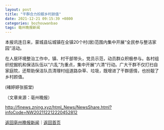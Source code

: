 ```yaml
---
layout: post
title: "干群合力扮靓乡村颜值"
date: 2021-12-21 09:15:39 +0800
categories: bozhouwanbao
tags: 亳州晚报新闻
---
```

<p>本报讯连日来，蒙城县坛城镇在全镇20个村(居)范围内集中开展“全民参与整洁家园”活动。</p>
 <p>在人居环境整治工作中，镇、村干部带头，党员示范，动员群众积极参与。各村组织挖掘机和保洁队伍以“六乱”为重点，集中开展“六清”行动。广大干群不仅打扫自家庭院，还帮助保洁队员清理村组道路杂草、垃圾，既增进了干群感情，也扮靓了乡村颜值。 </p>
 <p>(褚婷婷张振堂)</p><p class="em_media">（文章来源：亳州晚报）</p>

<http://finews.zning.xyz/html_News/NewsShare.html?infoCode=NW202112212220452812>

[返回亳州晚报新闻](//finews.withounder.com/category/bozhouwanbao.html)｜[返回首页](//finews.withounder.com/)